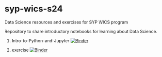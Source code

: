 # syp-wics-s24
Data Science resources and exercises for SYP WICS program 

Repository to share introductory notebooks for learning about Data Science. 

1. Intro-to-Python-and-Jupyter 
[![Binder](https://mybinder.org/badge_logo.svg)](https://mybinder.org/v2/gh/lebrown/syp-wics-s24/HEAD?labpath=Intro-to-Python-and-Jupyter.ipynb)

2. exercise 
[![Binder](https://mybinder.org/badge_logo.svg)](https://mybinder.org/v2/gh/lebrown/syp-wics-s24/HEAD?labpath=exercise.ipynb)
